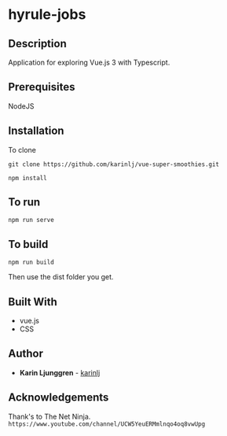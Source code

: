 # hyrule-jobs

## Description

Application for exploring Vue.js 3 with Typescript.

## Prerequisites

NodeJS

## Installation

To clone

`git clone https://github.com/karinlj/vue-super-smoothies.git`

```
npm install
```

## To run

```
npm run serve
```

## To build

```
npm run build
```

Then use the dist folder you get.

## Built With

- vue.js
- CSS

## Author

- **Karin Ljunggren** - [karinlj](https://github.com/karinlj)

## Acknowledgements

Thank's to The Net Ninja.  
`https://www.youtube.com/channel/UCW5YeuERMmlnqo4oq8vwUpg`
